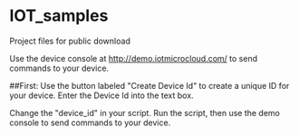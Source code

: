 # IOT_samples
Project files for public download

Use the device console at http://demo.iotmicrocloud.com/  to send commands to your device.

##First: 
Use the button labeled "Create Device Id" to create a unique ID for your device. 
Enter the Device Id into the text box.

Change the "device_id" in your script.
Run the script, then use the demo console to send commands to your device.




